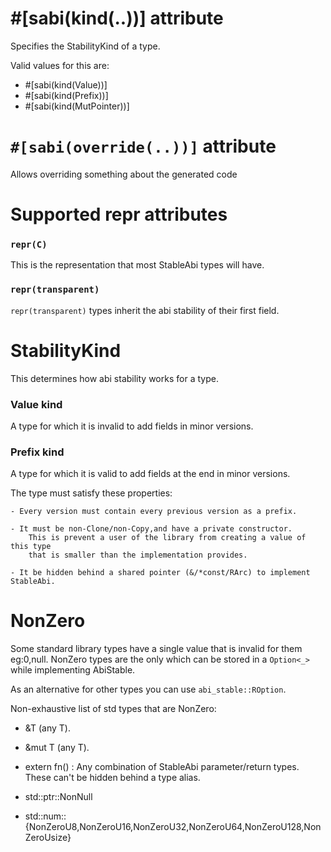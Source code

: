 # #[sabi(kind(..))] attribute

Specifies the StabilityKind of a type.

Valid values for this are:

- #[sabi(kind(Value))]
- #[sabi(kind(Prefix))]
- #[sabi(kind(MutPointer))]

# `#[sabi(override(..))]` attribute

Allows overriding something about the generated code



# Supported repr attributes

### `repr(C)`

This is the representation that most StableAbi types will have.

### `repr(transparent)`

`repr(transparent)` types inherit the abi stability of their first field.


# StabilityKind

This determines how abi stability works for a type.


### Value kind

A type for which it is invalid to add fields in minor versions.

### Prefix kind

A type for which it is valid to add fields at the end in minor versions.

The type must satisfy these properties:

    - Every version must contain every previous version as a prefix.

    - It must be non-Clone/non-Copy,and have a private constructor.
        This is prevent a user of the library from creating a value of this type
        that is smaller than the implementation provides.

    - It be hidden behind a shared pointer (&/*const/RArc) to implement StableAbi.

# NonZero

Some standard library types have a single value that is invalid for them eg:0,null.
NonZero types are the only which can be stored in a `Option<_>` while implementing AbiStable.

As an alternative for other types you can use `abi_stable::ROption`.

Non-exhaustive list of std types that are NonZero:

- &T (any T).

- &mut T (any T).

- extern fn() :
    Any combination of StableAbi parameter/return types.
    These can't be hidden behind a type alias.

- std::ptr::NonNull

- std::num::{NonZeroU8,NonZeroU16,NonZeroU32,NonZeroU64,NonZeroU128,NonZeroUsize} 
